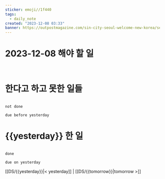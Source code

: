 ```yaml
---
sticker: emoji//1f440
tags:
  - daily_note
created: "2023-12-08 03:33"
banner: https://outpostmagazine.com/sin-city-seoul-welcome-new-korea/seoul-skyline-photo/
---
```

# 2023-12-08 해야 할 일

​


# 한다고 하고 못한 일들

```tasks

not done

due before yesterday

```

# {{yesterday}} 한 일

```tasks

done

due on yesterday

```


[[DS/{{yesterday}}|< yesterday]] | [[DS/{{tomorrow}}|tomorrow >]]